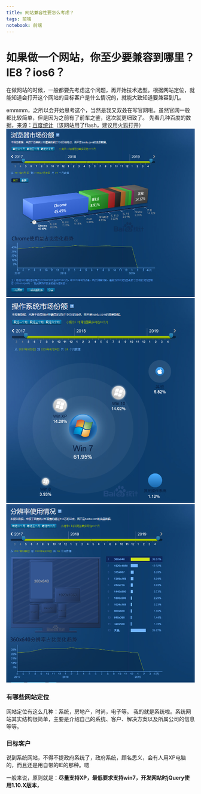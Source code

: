 ```yaml
---
title: 网站兼容性要怎么考虑？
tags: 前端
notebook: 前端
---
```

# 如果做一个网站，你至少要兼容到哪里？IE8？ios6？
在做网站的时候，一般都要先考虑这个问题，再开始技术选型。根据网站定位，就能知道会打开这个网站的目标客户是什么情况的，就能大致知道要兼容到几。

emmmm，之所以会开始思考这个，当然是我又双叒在写官网啦。虽然官网一般都比较简单，但是因为之前有了前车之鉴，这次就更细致了。
先看几种百度的数据，来源：[百度统计](https://tongji.baidu.com/data/hour)（该网站用了flash，建议用火狐打开）
![image](https://github.com/heihuahe/myGallery/raw/master/noteImage/static-img.png)
![image](https://github.com/heihuahe/myGallery/raw/master/noteImage/static-img-2.png)
![image](https://github.com/heihuahe/myGallery/blob/master/noteImage/static-img-3.png)
### 有哪些网站定位
网站定位有这么几种：系统，房地产，时尚，电子等。
我的就是系统啦。系统网站其实结构很简单，主要是介绍自己的系统、客户、解决方案以及所属公司的信息等等。

### 目标客户
说到系统网站，不得不提政府系统了，政府系统，顾名思义，会有人用XP电脑的，而且还是用自带的IE的那种。嗯 

一般来说，原则就是：**尽量支持XP，最低要求支持win7，开发网站时jQuery使用1.10.X版本，**